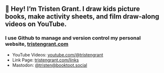 ## 👋 Hey! I’m Tristen Grant. I draw kids picture books, make activity sheets, and film draw-along videos on YouTube.

### I use Github to manage and version control my personal website, [tristengrant.com](https://tristengrant.com)

- YouTube Videos: [youtube.com/@tristengrant](https://youtube.com/@tristengrant)
- Link Page: [tristengrant.com/links](https://tristengrant.com/links)
- Mastodon: [@tristen@booktoot.social](https://booktook.social/@tristen)
